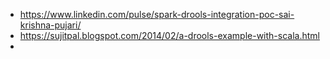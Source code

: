 - https://www.linkedin.com/pulse/spark-drools-integration-poc-sai-krishna-pujari/
- https://sujitpal.blogspot.com/2014/02/a-drools-example-with-scala.html
- 

